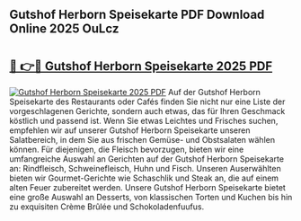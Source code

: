 ## Gutshof Herborn Speisekarte PDF Download Online 2025 OuLcz

# <h2><a href="http://gc84l0.nevu.top/?p=Gutshof+Herborn+Speisekarte">🔗 👉🔴 Gutshof Herborn Speisekarte 2025 PDF</a></h2>

[![Gutshof Herborn Speisekarte 2025 PDF](https://i.imgur.com/dBaPXMq.png)](http://gc84l0.nevu.top/?p=Gutshof+Herborn+Speisekarte)
Auf der Gutshof Herborn Speisekarte des Restaurants oder Cafés finden Sie nicht nur eine Liste der vorgeschlagenen Gerichte, sondern auch etwas, das für Ihren Geschmack köstlich und passend ist. Wenn Sie etwas Leichtes und Frisches suchen, empfehlen wir auf unserer Gutshof Herborn Speisekarte unseren Salatbereich, in dem Sie aus frischen Gemüse- und Obstsalaten wählen können. Für diejenigen, die Fleisch bevorzugen, bieten wir eine umfangreiche Auswahl an Gerichten auf der Gutshof Herborn Speisekarte an: Rindfleisch, Schweinefleisch, Huhn und Fisch. Unseren Auserwählten bieten wir Gourmet-Gerichte wie Schaschlik und Steak an, die auf einem alten Feuer zubereitet werden. Unsere Gutshof Herborn Speisekarte bietet eine große Auswahl an Desserts, von klassischen Torten und Kuchen bis hin zu exquisiten Crème Brûlée und Schokoladenfuufus.
